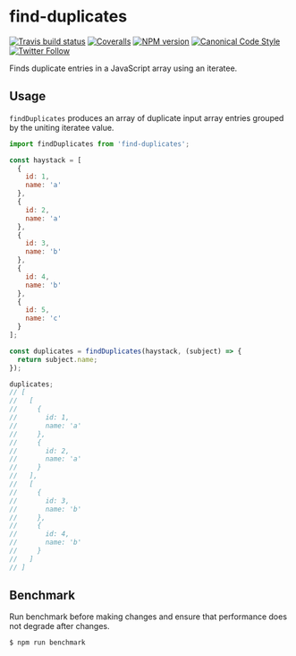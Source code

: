 # find-duplicates

[![Travis build status](http://img.shields.io/travis/gajus/find-duplicates/master.svg?style=flat-square)](https://travis-ci.org/gajus/find-duplicates)
[![Coveralls](https://img.shields.io/coveralls/gajus/find-duplicates.svg?style=flat-square)](https://coveralls.io/github/gajus/find-duplicates)
[![NPM version](http://img.shields.io/npm/v/find-duplicates.svg?style=flat-square)](https://www.npmjs.org/package/find-duplicates)
[![Canonical Code Style](https://img.shields.io/badge/code%20style-canonical-blue.svg?style=flat-square)](https://github.com/gajus/canonical)
[![Twitter Follow](https://img.shields.io/twitter/follow/kuizinas.svg?style=social&label=Follow)](https://twitter.com/kuizinas)

Finds duplicate entries in a JavaScript array using an iteratee.

## Usage

`findDuplicates` produces an array of duplicate input array entries grouped by the uniting iteratee value.

```js
import findDuplicates from 'find-duplicates';

const haystack = [
  {
    id: 1,
    name: 'a'
  },
  {
    id: 2,
    name: 'a'
  },
  {
    id: 3,
    name: 'b'
  },
  {
    id: 4,
    name: 'b'
  },
  {
    id: 5,
    name: 'c'
  }
];

const duplicates = findDuplicates(haystack, (subject) => {
  return subject.name;
});

duplicates;
// [
//   [
//     {
//       id: 1,
//       name: 'a'
//     },
//     {
//       id: 2,
//       name: 'a'
//     }
//   ],
//   [
//     {
//       id: 3,
//       name: 'b'
//     },
//     {
//       id: 4,
//       name: 'b'
//     }
//   ]
// ]

```

## Benchmark

Run benchmark before making changes and ensure that performance does not degrade after changes.

```bash
$ npm run benchmark

```
